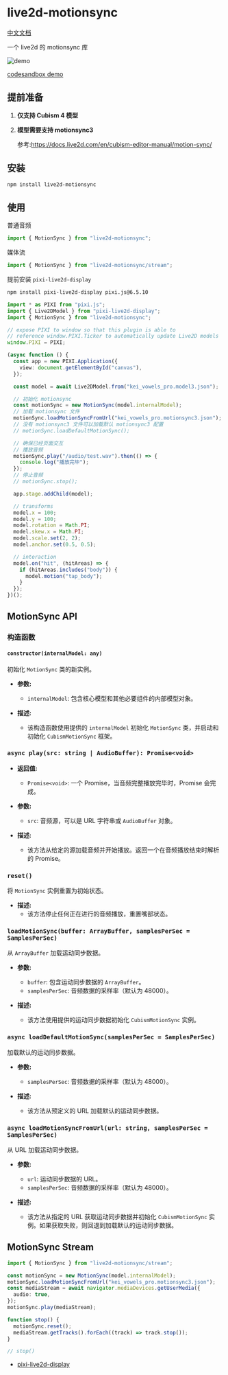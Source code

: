# live2d-motionsync

[中文文档](README_ZH.md)

一个 live2d 的 motionsync 库

![demo](./static/demo.gif)

[codesandbox demo](https://codesandbox.io/p/sandbox/5yyr55?file=%2Fpackage.json%3A16%2C23)

## 提前准备

1. **仅支持 Cubism 4 模型**

2. **模型需要支持 motionsync3**

   参考:https://docs.live2d.com/en/cubism-editor-manual/motion-sync/

## 安装

```bash
npm install live2d-motionsync
```

## 使用

普通音频

```ts
import { MotionSync } from "live2d-motionsync";
```

媒体流

```ts
import { MotionSync } from "live2d-motionsync/stream";
```

提前安装 `pixi-live2d-display`

```bash
npm install pixi-live2d-display pixi.js@6.5.10

```

```ts
import * as PIXI from "pixi.js";
import { Live2DModel } from "pixi-live2d-display";
import { MotionSync } from "live2d-motionsync";

// expose PIXI to window so that this plugin is able to
// reference window.PIXI.Ticker to automatically update Live2D models
window.PIXI = PIXI;

(async function () {
  const app = new PIXI.Application({
    view: document.getElementById("canvas"),
  });

  const model = await Live2DModel.from("kei_vowels_pro.model3.json");

  // 初始化 motionsync
  const motionSync = new MotionSync(model.internalModel);
  // 加载 motionsync 文件
  motionSync.loadMotionSyncFromUrl("kei_vowels_pro.motionsync3.json");
  // 没有 motionsync3 文件可以加载默认 motionsync3 配置
  // motionSync.loadDefaultMotionSync();

  // 确保已经页面交互
  // 播放音频
  motionSync.play("/audio/test.wav").then(() => {
    console.log("播放完毕");
  });
  // 停止音频
  // motionSync.stop();

  app.stage.addChild(model);

  // transforms
  model.x = 100;
  model.y = 100;
  model.rotation = Math.PI;
  model.skew.x = Math.PI;
  model.scale.set(2, 2);
  model.anchor.set(0.5, 0.5);

  // interaction
  model.on("hit", (hitAreas) => {
    if (hitAreas.includes("body")) {
      model.motion("tap_body");
    }
  });
})();
```

## MotionSync API

### 构造函数

#### `constructor(internalModel: any)`

初始化 `MotionSync` 类的新实例。

- **参数:**

  - `internalModel`: 包含核心模型和其他必要组件的内部模型对象。

- **描述:**
  - 该构造函数使用提供的 `internalModel` 初始化 `MotionSync` 类，并启动和初始化 `CubismMotionSync` 框架。

### `async play(src: string | AudioBuffer): Promise<void>`

- **返回值:**

  - `Promise<void>`: 一个 Promise，当音频完整播放完毕时，Promise 会完成。

- **参数:**

  - `src`: 音频源，可以是 URL 字符串或 `AudioBuffer` 对象。

- **描述:**

  - 该方法从给定的源加载音频并开始播放。返回一个在音频播放结束时解析的 Promise。

### `reset()`

将 `MotionSync` 实例重置为初始状态。

- **描述:**
  - 该方法停止任何正在进行的音频播放，重置嘴部状态。

### `loadMotionSync(buffer: ArrayBuffer, samplesPerSec = SamplesPerSec)`

从 `ArrayBuffer` 加载运动同步数据。

- **参数:**

  - `buffer`: 包含运动同步数据的 `ArrayBuffer`。
  - `samplesPerSec`: 音频数据的采样率（默认为 48000）。

- **描述:**
  - 该方法使用提供的运动同步数据初始化 `CubismMotionSync` 实例。

### `async loadDefaultMotionSync(samplesPerSec = SamplesPerSec)`

加载默认的运动同步数据。

- **参数:**

  - `samplesPerSec`: 音频数据的采样率（默认为 48000）。

- **描述:**
  - 该方法从预定义的 URL 加载默认的运动同步数据。

### `async loadMotionSyncFromUrl(url: string, samplesPerSec = SamplesPerSec)`

从 URL 加载运动同步数据。

- **参数:**

  - `url`: 运动同步数据的 URL。
  - `samplesPerSec`: 音频数据的采样率（默认为 48000）。

- **描述:**

  - 该方法从指定的 URL 获取运动同步数据并初始化 `CubismMotionSync` 实例。如果获取失败，则回退到加载默认的运动同步数据。

## MotionSync Stream

```ts
import { MotionSync } from "live2d-motionsync/stream";

const motionSync = new MotionSync(model.internalModel);
motionSync.loadMotionSyncFromUrl("kei_vowels_pro.motionsync3.json");
const mediaStream = await navigator.mediaDevices.getUserMedia({
  audio: true,
});
motionSync.play(mediaStream);

function stop() {
  motionSync.reset();
  mediaStream.getTracks().forEach((track) => track.stop());
}

// stop()
```

- [pixi-live2d-display](https://github.com/pixijs/pixi-live2d-display)
